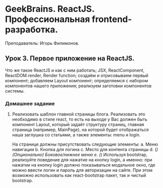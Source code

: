 # GeekBrains. ReactJS. Профессиональная frontend-разработка.
Преподаватель: Игорь Филимонов.

## Урок 3. Первое приложение на ReactJS.
Что же такое ReactJS и как с ним работать; JSX, ReactComponent, ReactDOM.render, Render function; создаём и отрисовываем первый компонент; добавляем Layout компонент; определяемся с набором компонентов нашего приложения; реализуем заготовки компонентов системы.

### Домашнее задание

1. Реализовать шаблон главной страницы блога. Реализовать это необходимо в стиле react, то есть на выходе у Вас должен быть компонент Layout, который задаёт структуру страниц, главная страница (например, MainPage), на которой будет отображаться наша заглушка со статьями, а также элементы: menu и login.

	На странице должны присутствовать следующие элементы:
	a. Меню навигации
	b. Кнопка для логина
	c. Место для контента страницы
	d. (*) (Опционально) Боковое/нижнее меню
	e. (*) Используя bootstrap, реализуйте поведение для нажатие на кнопку login, а именно: при нажатии на кнопку login должно показываться модальное окно, где можно ввести логин и пароль для авторизации на сайте. При этом возможно использовать как react-bootstrap пакет, так и чистый bootstrap.